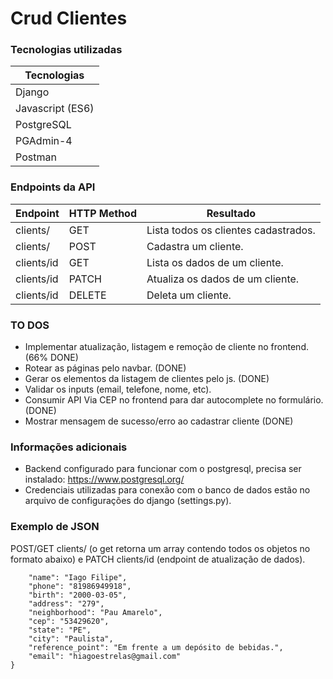 # Crud Clientes

### Tecnologias utilizadas
| Tecnologias |
| ------ |
| Django | 
| Javascript (ES6) | 
| PostgreSQL | 
| PGAdmin-4 |
| Postman |

### Endpoints da API
| Endpoint | HTTP Method | Resultado |
| ------ | ------ | ------ |
| clients/ | GET | Lista todos os clientes cadastrados. |
| clients/ |  POST | Cadastra um cliente. | 
| clients/id | GET | Lista os dados de um cliente. |
| clients/id | PATCH | Atualiza os dados de um cliente. |
| clients/id | DELETE | Deleta um cliente. |

### TO DOS
- Implementar atualização, listagem e remoção de cliente no frontend. (66% DONE)
- Rotear as páginas pelo navbar. (DONE)
- Gerar os elementos da listagem de clientes pelo js. (DONE)
- Validar os inputs (email, telefone, nome, etc).
- Consumir API Via CEP no frontend para dar autocomplete no formulário. (DONE)
- Mostrar mensagem de sucesso/erro ao cadastrar cliente (DONE)

### Informações adicionais
- Backend configurado para funcionar com o postgresql, precisa ser instalado: https://www.postgresql.org/
- Credenciais utilizadas para conexão com o banco de dados estão no arquivo de configurações do django (settings.py).

### Exemplo de JSON
POST/GET clients/ (o get retorna um array contendo todos os objetos no formato abaixo) e PATCH clients/id
(endpoint de atualização de dados).

```{
    "name": "Iago Filipe",
    "phone": "81986949918",
    "birth": "2000-03-05",
    "address": "279",
    "neighborhood": "Pau Amarelo",
    "cep": "53429620",
    "state": "PE",
    "city": "Paulista",
    "reference_point": "Em frente a um depósito de bebidas.",
    "email": "hiagoestrelas@gmail.com"
}
```